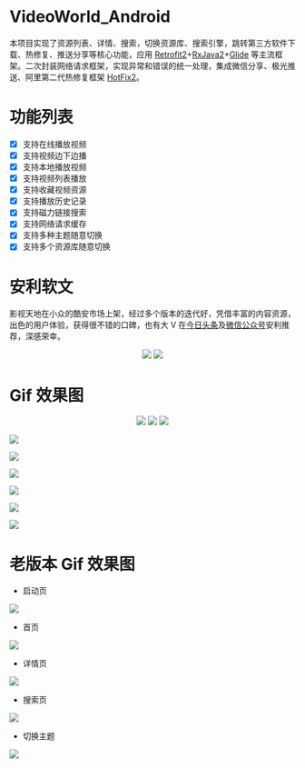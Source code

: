 # VideoWorld_Android
本项目实现了资源列表、详情、搜索，切换资源库、搜索引擎，跳转第三方软件下载、热修复、推送分享等核心功能，应用 [Retrofit2][1]+[RxJava2][2]+[Glide][3] 等主流框架。二次封装网络请求框架，实现异常和错误的统一处理，集成微信分享、极光推送、阿里第二代热修复框架 [HotFix2][4]。

# 功能列表  


- [x] 支持在线播放视频
- [x] 支持视频边下边播
- [x] 支持本地播放视频
- [x] 支持视频列表播放
- [x] 支持收藏视频资源
- [x] 支持播放历史记录
- [x] 支持磁力链接搜索
- [x] 支持网络请求缓存
- [x] 支持多种主题随意切换
- [x] 支持多个资源库随意切换  

# 安利软文

影视天地在小众的酷安市场上架，经过多个版本的迭代好，凭借丰富的内容资源，出色的用户体验，获得很不错的口碑，也有大 V 在[今日头条][5]及[微信公众号][6]安利推荐，深感荣幸。  

<center>
    <img src="https://github.com/123lxw123/VideoWorld_Android/blob/master/Screenshots/Screenshot_2018-05-25-19-39-50-625_com.ss.android.png">
    <img src="https://github.com/123lxw123/VideoWorld_Android/blob/master/Screenshots/Screenshot_2018-05-25-19-18-18-138_com.tencent.mm.png">
</center>  


# Gif 效果图
<center>
    <img src="https://github.com/123lxw123/VideoWorld_Android/blob/master/Screenshots/Screenshot_2018-05-25-19-18-48-685_com.coolapk.ma.png">
    <img src="https://github.com/123lxw123/VideoWorld_Android/blob/master/Screenshots/Screenshot_2018-05-24-10-26-01-315_com.lxw.videow.png">
    <img src="https://github.com/123lxw123/VideoWorld_Android/blob/master/Screenshots/Screenshot_2018-05-24-10-14-15-153_com.lxw.videow.png">
</center>  



![](https://github.com/123lxw123/VideoWorld_Android/blob/master/Screenshots/录像-2018-05-31-00-21-22.gif) 

![](https://github.com/123lxw123/VideoWorld_Android/blob/master/Screenshots/录像-2018-05-31-00-21-22.gif) 

![](https://github.com/123lxw123/VideoWorld_Android/blob/master/Screenshots/录像-2018-05-31-00-27-35.gif) 


![](https://github.com/123lxw123/VideoWorld_Android/blob/master/Screenshots/录像-2018-05-31-00-31-34.gif) 


![](https://github.com/123lxw123/VideoWorld_Android/blob/master/Screenshots/录像-2018-05-31-00-36-12.gif) 


![](https://github.com/123lxw123/VideoWorld_Android/blob/master/Screenshots/录像-2018-05-31-00-46-41.gif) 

# 老版本 Gif 效果图

 - 启动页  
 

 ![](https://github.com/123lxw123/VideoWorld_Android/blob/master/Gif/2017_06_20_11_26_47_2017620142504.gif) 
 - 首页  
 

![](https://github.com/123lxw123/VideoWorld_Android/blob/master/Gif/2017_06_20_17_32_30_2017620175341.gif) 
 - 详情页  
 

 ![](https://github.com/123lxw123/VideoWorld_Android/blob/master/Gif/2017_06_20_17_35_53_2017620175918.gif) 
 - 搜索页  
 

 ![](https://github.com/123lxw123/VideoWorld_Android/blob/master/Gif/2017_06_20_21_07_40_20170620211529.gif)
  - 切换主题  
  

 ![](https://github.com/123lxw123/VideoWorld_Android/blob/master/Gif/2017_06_20_17_33_44_2017620175539.gif)
 
  [1]: https://github.com/square/retrofit
  [2]: https://github.com/ReactiveX/RxJava
  [3]: https://github.com/bumptech/glide
  [4]: http://baichuan.taobao.com/docs/doc.htm?spm=a3c0d.7662649.0.0.v6l6wL&treeId=234&articleId=105456&docType=1
[5]: https://m.zjurl.cn/group/6558766204889072136/?iid=33388600588&app=news_article&timestamp=1527248068&tt_from=mobile_qq&utm_source=mobile_qq&utm_medium=toutiao_android&utm_campaign=client_share  
[6]: http://mp.weixin.qq.com/s?__biz=MzI1MjY4NzMwMw==&mid=2247484952&idx=1&sn=954b25e6d0de8dc50213734459041aa3&chksm=e9dea0b0dea929a6eac384413a9f4dc5b8ead3aa465073f3e567b240dbeb9c519d517d94660e&mpshare=1&scene=23&srcid=0525DemNvfH6KleUpAhmfVZt#rd

